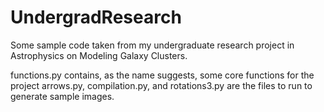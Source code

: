 # UndergradResearch
Some sample code taken from my undergraduate research project in Astrophysics on Modeling Galaxy Clusters.

functions.py contains, as the name suggests, some core functions for the project
arrows.py, compilation.py, and rotations3.py are the files to run to generate sample images.
